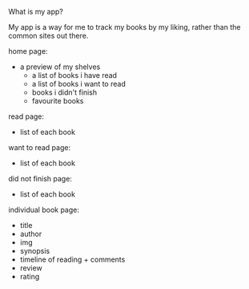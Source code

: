 What is my app?

My app is a way for me to track my books by my liking, rather than the common sites out there.

home page:
- a preview of my shelves
  - a list of books i have read
  - a list of books i want to read
  - books i didn't finish
  - favourite books

read page:
- list of each book

want to read page:
- list of each book

did not finish page:
- list of each book

individual book page:
- title
- author
- img
- synopsis
- timeline of reading + comments
- review
- rating
